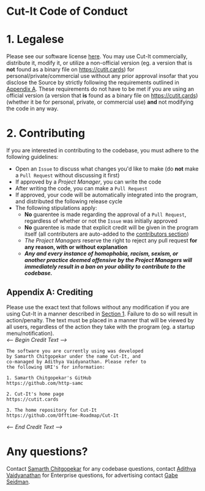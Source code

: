 # Cut-It Code of Conduct

# 1. Legalese
Please see our software license [here](.../LICENSE). You may use Cut-It commercially, distribute it, modify it, or utilize a non-official version (eg. a version that is **not** found as a binary file on <https://cutit.cards>) for personal/private/commercial use without any prior approval insofar that you disclose the Source by strictly following the requirements outlined in [Appendix A](#appendix-a-crediting). These requirements do not have to be met if you are using an official version (a version that **is** found as a binary file on <https://cutit.cards>) (whether it be for personal, private, or commercial use) **and** not modifying the code in any way.

# 2. Contributing
If you are interested in contributing to the codebase, you must adhere to the following guidelines:
- Open an ``Issue`` to discuss what changes you'd like to make (do **not** make a ``Pull Request`` without discussing it first)
- If approved by a *Project Manager*, you can write the code
- After writing the code, you can make a ``Pull Request``
- If approved, your code will be automatically integrated into the program, and distributed the following release cycle
- The following stipulations apply:
  - **No** guarentee is made regarding the approval of a ``Pull Request``, regardless of whether or not the ``Issue`` was initially approved
  - **No** guarentee is made that explicit credit will be given in the program itself (all contributers are auto-added to the [contributors section](.../graphs/contributors))
  - *The Project Managers* reserve the right to reject any pull request **for any reason, with or without explanation**
  - ***Any and every instance of homophobia, racism, sexism, or another practice deemed offensive by the Project Managers will immediately result in a ban on your ability to contribute to the codebase.***

## Appendix A: Crediting
Please use the exact text that follows without any modification if you are using Cut-It in a manner described in [Section 1](#1-legalese). Failure to do so will result in action/penalty. The text must be placed in a manner that will be viewed by all users, regardless of the action they take with the program (eg. a startup menu/notification).\
*<-- Begin Credit Text -->*
```
The software you are currently using was developed
by Samarth Chitgopekar under the name Cut-It, and 
co-managed by Adithya Vaidyanathan. Please refer to 
the following URI's for information:

1. Samarth Chitgopekar's GitHub
https://github.com/http-samc

2. Cut-It's home page
https://cutit.cards

3. The home repository for Cut-It
https://github.com/Offtime-Roadmap/Cut-It
```
*<-- End Credit Text -->*

# Any questions?
Contact [Samarth Chitgopekar](mailto:sam@chitgopekar.tech) for any codebase questions, contact [Adithya Vaidyanathan](mailto:adithya@offtimeroadmap.com) for Enterprise questions, for advertising contact [Gabe Seidman](mailto:gabe@offtimeroadmap.com).